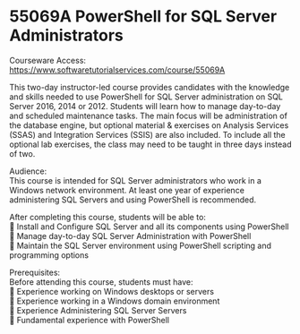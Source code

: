 # 55069A PowerShell for SQL Server Administrators
Courseware Access:  https://www.softwaretutorialservices.com/course/55069A

This two-day instructor-led course provides candidates with the knowledge and skills needed to use PowerShell for SQL Server administration on SQL Server 2016, 2014 or 2012. Students will learn how to manage day-to-day and scheduled maintenance tasks. The main focus will be administration of the database engine, but optional material & exercises on Analysis Services (SSAS) and Integration Services (SSIS) are also included.
To include all the optional lab exercises, the class may need to be taught in three days instead of two.

Audience:<br>
This course is intended for SQL Server administrators who work in a Windows network environment. At least one year of experience administering SQL Servers and using PowerShell is recommended.

After completing this course, students will be able to:<br>
 Install and Configure SQL Server and all its components using PowerShell<br>
 Manage day-to-day SQL Server Administration with PowerShell<br>
 Maintain the SQL Server environment using PowerShell scripting and programming options<br>

Prerequisites:<br>
Before attending this course, students must have:<br>
 Experience working on Windows desktops or servers<br>
 Experience working in a Windows domain environment<br>
 Experience Administering SQL Server Servers<br>
 Fundamental experience with PowerShell<br>

